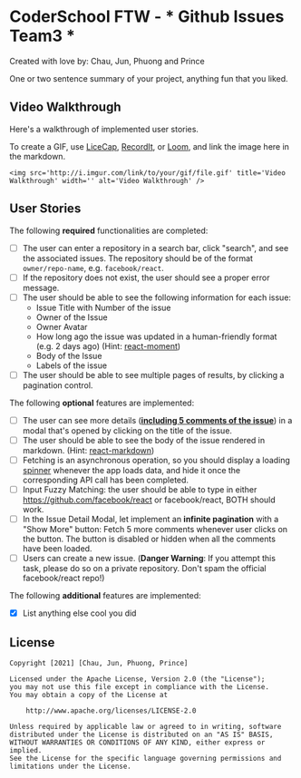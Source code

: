 # CoderSchool FTW - * Github Issues Team3 *

Created with love by: Chau, Jun, Phuong and Prince
  
<!-- View online at: `Your URL here` -->
  
One or two sentence summary of your project, anything fun that you liked. 

## Video Walkthrough

Here's a walkthrough of implemented user stories.

To create a GIF, use [LiceCap](http://www.cockos.com/licecap/), [RecordIt](http://www.recordit.co), or [Loom](http://www.useloom.com), and link the image here in the markdown.

```
<img src='http://i.imgur.com/link/to/your/gif/file.gif' title='Video Walkthrough' width='' alt='Video Walkthrough' />
```

## User Stories

The following **required** functionalities are completed:

- [ ] The user can enter a repository in a search bar, click "search", and see the associated issues. The repository should be of the format `owner/repo-name`, e.g. `facebook/react`.
- [ ] If the repository does not exist, the user should see a proper error message.
- [ ] The user should be able to see the following information for each issue:
  - Issue Title with Number of the issue
  - Owner of the Issue
  - Owner Avatar
  - How long ago the issue was updated in a human-friendly format (e.g. 2 days ago) (Hint: [react-moment](https://www.npmjs.com/package/react-moment#installing))
  - Body of the Issue
  - Labels of the issue
- [ ] The user should be able to see multiple pages of results, by clicking a pagination control.

The following **optional** features are implemented:

- [ ] The user can see more details (**[including 5 comments of the issue](https://developer.github.com/v3/issues/comments/)**) in a modal that's opened by clicking on the title of the issue.
- [ ] The user should be able to see the body of the issue rendered in markdown. (Hint: [react-markdown](https://github.com/rexxars/react-markdown))
- [ ] Fetching is an asynchronous operation, so you should display a loading [spinner](https://www.npmjs.com/package/react-spinners) whenever the app loads data, and hide it once the corresponding API call has been completed.
- [ ] Input Fuzzy Matching: the user should be able to type in either https://github.com/facebook/react or facebook/react, BOTH should work.
- [ ] In the Issue Detail Modal, let implement an **infinite pagination** with a "Show More" button: Fetch 5 more comments whenever user clicks on the button. The button is disabled or hidden when all the comments have been loaded.
- [ ] Users can create a new issue. (**Danger Warning**: If you attempt this task, please do so on a private repository. Don't spam the official facebook/react repo!)

The following **additional** features are implemented:

* [x] List anything else cool you did

<!-- ## Time Spent and Lessons Learned

Time spent: **X** hours spent in total.

Describe any challenges encountered while building the app. -->

## License

    Copyright [2021] [Chau, Jun, Phuong, Prince]

    Licensed under the Apache License, Version 2.0 (the "License");
    you may not use this file except in compliance with the License.
    You may obtain a copy of the License at

        http://www.apache.org/licenses/LICENSE-2.0

    Unless required by applicable law or agreed to in writing, software
    distributed under the License is distributed on an "AS IS" BASIS,
    WITHOUT WARRANTIES OR CONDITIONS OF ANY KIND, either express or implied.
    See the License for the specific language governing permissions and
    limitations under the License.

